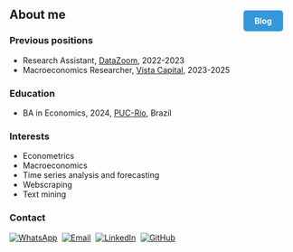 <!-- Button to the Blog -->
<a href="{{ site.baseurl }}/blog/" style="display: inline-block; padding: 10px 20px; margin: 20px; background-color: #3498db; color: white; text-decoration: none; font-weight: bold; border-radius: 5px; transition: background-color 0.3s ease, transform 0.3s ease; float: right;" 
   onmouseover="this.style.backgroundColor='#2980b9'; this.style.transform='scale(1.1)';" 
   onmouseout="this.style.backgroundColor='#3498db'; this.style.transform='scale(1)';">
  Blog
</a>
## About me

### Previous positions
- Research Assistant, [DataZoom](https://www.econ.puc-rio.br/datazoom/index.html), 2022-2023
- Macroeconomics Researcher, [Vista Capital](https://vistacapital.com.br/), 2023-2025

### Education
- BA in Economics, 2024, [PUC-Rio](https://www.econ.puc-rio.br/), Brazil

### Interests
- Econometrics
- Macroeconomics
- Time series analysis and forecasting
- Webscraping
- Text mining

### Contact
<div style="display: flex; justify-content: left; gap: 8px;">
  <a href="https://wa.me/5521971351070" target="_blank">
    <img src="https://img.shields.io/badge/WhatsApp-25D366?logo=whatsapp&logoColor=white" alt="WhatsApp">
  </a>
  <a href="mailto:antoniorbergallo@gmail.com" target="_blank">
    <img src="https://img.shields.io/badge/Email-D14836?logo=gmail&logoColor=white" alt="Email">
  </a>
  <a href="https://www.linkedin.com/in/antonio-bergallo-3306a0244/" target="_blank">
    <img src="https://custom-icon-badges.demolab.com/badge/LinkedIn-0A66C2?logo=linkedin-white&logoColor=fff" alt="LinkedIn">
  </a>
  <a href="https://github.com/AntonioBergallo" target="_blank">
    <img src="https://img.shields.io/badge/GitHub-000?logo=github&logoColor=white" alt="GitHub">
  </a>
</div>

